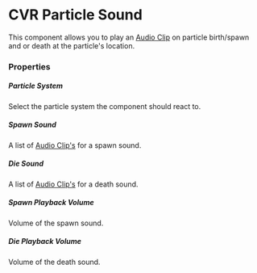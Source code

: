# CVR Particle Sound <div class="whitelisted" data-list="W"></div>
This component allows you to play an [Audio Clip](https://docs.unity3d.com/ScriptReference/AudioClip.html) on particle
birth/spawn and or death at the particle's location.

### Properties

##### Particle System
Select the particle system the component should react to.

##### Spawn Sound
A list of [Audio Clip's](https://docs.unity3d.com/ScriptReference/AudioClip.html) for a spawn sound.

##### Die Sound
A list of [Audio Clip's](https://docs.unity3d.com/ScriptReference/AudioClip.html) for a death sound.

##### Spawn Playback Volume
Volume of the spawn sound.

##### Die Playback Volume
Volume of the death sound.